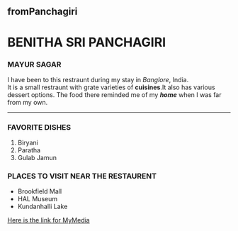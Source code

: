 ## fromPanchagiri
# BENITHA SRI PANCHAGIRI
### MAYUR SAGAR
I have been to this restraunt during my stay in *Banglore*, India.<br>It is a small restraunt with grate varieties of **cuisines**.It also has various dessert options. The food there reminded me of my ***home*** when I was far from my own.
***
### FAVORITE DISHES
1. Biryani
2. Paratha
4. Gulab Jamun
  
### PLACES TO VISIT NEAR THE RESTAURENT
* Brookfield Mall
* HAL Museum
* Kundanhalli Lake


[Here is the link for MyMedia](MyMedia.md)
